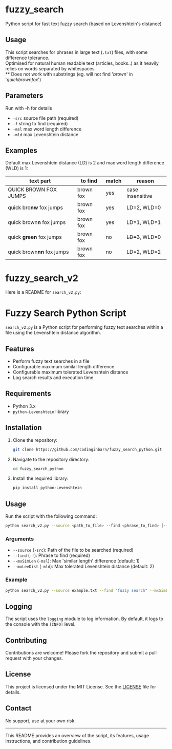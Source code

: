 # fuzzy_search
Python script for fast text fuzzy search (based on Levenshtein's distance)

## Usage
This script searches for phrases in large text (```.txt```) files, with some difference tolerance.  
Optimised for natural human readable text (articles, books..) as it heavily relies on words separated by whitespaces.   
** Does not work with substrings (eg. will not find '*brown*' in '*quickbrownfox*')
## Parameters
Run with -h for details

* ```-src```  source file path (required)
* ```-f```  string to find (required)
* ```-msl```  max word length difference 
* ```-mld```  max Levenshtein distance 

## Examples
Default max Levenshtein distance (LD) is 2 and max word length difference (WLD) is 1:
 
text part | to find | match | reason
--------- | ------- | ----- | -
QUICK BROWN FOX JUMPS  | brown fox | yes | case insensitive
quick bro**nw** fox jumps | brown fox | yes | LD=2, WLD=0
quick brown**n** fox jumps | brown fox | yes | LD=1, WLD=1
quick **green** fox jumps | brown fox | no | ~~LD=3~~, WLD=0
quick brown**nn** fox jumps | brown fox | no | LD=2, ~~WLD=2~~

# fuzzy_search_v2

Here is a README for `search_v2.py`:

# Fuzzy Search Python Script

`search_v2.py` is a Python script for performing fuzzy text searches within a file using the Levenshtein distance algorithm.

## Features

- Perform fuzzy text searches in a file
- Configurable maximum similar length difference
- Configurable maximum tolerated Levenshtein distance
- Log search results and execution time

## Requirements

- Python 3.x
- `python-Levenshtein` library

## Installation

1. Clone the repository:
   ```sh
   git clone https://github.com/codinginbarn/fuzzy_search_python.git
   ```
2. Navigate to the repository directory:
   ```sh
   cd fuzzy_search_python
   ```
3. Install the required library:
   ```sh
   pip install python-Levenshtein
   ```

## Usage

Run the script with the following command:
```sh
python search_v2.py --source <path_to_file> --find <phrase_to_find> [--mxSimLen <max_similar_length>] [--mxLevDist <max_levenshtein_distance>]
```

### Arguments

- `--source` (`-src`): Path of the file to be searched (required)
- `--find` (`-f`): Phrase to find (required)
- `--mxSimLen` (`-msl`): Max 'similar length' difference (default: 1)
- `--mxLevDist` (`-mld`): Max tolerated Levenshtein distance (default: 2)

### Example

```sh
python search_v2.py --source example.txt --find "fuzzy search" --mxSimLen 1 --mxLevDist 2
```

## Logging

The script uses the `logging` module to log information. By default, it logs to the console with the `[INFO]` level.

## Contributing

Contributions are welcome! Please fork the repository and submit a pull request with your changes.

## License

This project is licensed under the MIT License. See the [LICENSE](LICENSE) file for details.

## Contact

No support, use at your own risk.

---

This README provides an overview of the script, its features, usage instructions, and contribution guidelines.
